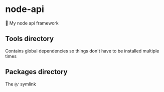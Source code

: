 # node-api

🦄 My node api framework

## Tools directory

Contains global dependencies so things don't have to be installed multiple times



## Packages directory

The `@/` symlink



